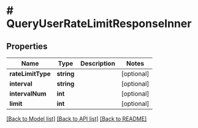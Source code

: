 # # QueryUserRateLimitResponseInner

## Properties

Name | Type | Description | Notes
------------ | ------------- | ------------- | -------------
**rateLimitType** | **string** |  | [optional]
**interval** | **string** |  | [optional]
**intervalNum** | **int** |  | [optional]
**limit** | **int** |  | [optional]

[[Back to Model list]](../../README.md#models) [[Back to API list]](../../README.md#endpoints) [[Back to README]](../../README.md)
